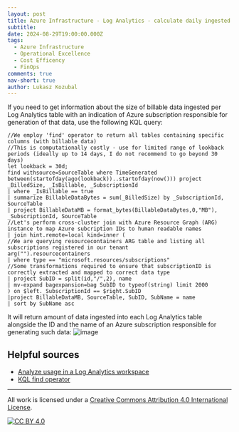 ```yaml
---
layout: post
title: Azure Infrastructure - Log Analytics - calculate daily ingested per Azure subscription
subtitle: 
date: 2024-08-29T19:00:00.000Z
tags:
  - Azure Infrastructure
  - Operational Excellence
  - Cost Efficency
  - FinOps
comments: true
nav-short: true
author: Lukasz Kozubal
---
```


If you need to get information about the size of billable data ingested per Log Analytics table with an indication of Azure subscription responsible for generation of that data, use the following KQL query:

```
//We employ 'find' operator to return all tables containing specific columns (with billable data)
//This is computationally costly - use for limited range of lookback periods (ideally up to 14 days, I do not recommend to go beyond 30 days)
let lookback = 30d;
find withsource=SourceTable where TimeGenerated between(startofday(ago(lookback))..startofday(now())) project _BilledSize, _IsBillable, _SubscriptionId
| where _IsBillable == true
| summarize BillableDataBytes = sum(_BilledSize) by _SubscriptionId, SourceTable
| project BillableDataMB = format_bytes(BillableDataBytes,0,"MB"), _SubscriptionId, SourceTable
//Let's perform cross-cluster join with Azure Resource Graph (ARG) instance to map Azure subcription IDs to human readable names
| join hint.remote=local kind=inner (
//We are querying resourcecontainers ARG table and listing all subscriptions registered in our tenant
arg("").resourcecontainers 
| where type == "microsoft.resources/subscriptions"
//Some transformations required to ensure that subscriptionID is correctly extracted and mapped to correct data type
| project SubID = split(id,"/",2), name
| mv-expand bagexpansion=bag SubID to typeof(string) limit 2000
) on $left._SubscriptionId == $right.SubID
|project BillableDataMB, SourceTable, SubID, SubName = name
| sort by SubName asc
```
It will return amount of data ingested into each Log Analytics table alongside the ID and the name of an Azure subscription responsible for generating such data:
![image](https://github.com/user-attachments/assets/a510d797-981f-41fa-84a9-3ffdecba1103)

## Helpful sources
- [Analyze usage in a Log Analytics workspace](https://learn.microsoft.com/en-us/azure/azure-monitor/logs/analyze-usage)
- [KQL find operator](https://learn.microsoft.com/en-us/kusto/query/find-operator)

---
All work is licensed under a [Creative Commons Attribution 4.0 International License][cc-by].

[![CC BY 4.0][cc-by-image]][cc-by]

[cc-by]: http://creativecommons.org/licenses/by/4.0/
[cc-by-image]: https://i.creativecommons.org/l/by/4.0/88x31.png
[cc-by-shield]: https://img.shields.io/badge/License-CC%20BY%204.0-lightgrey.svg

